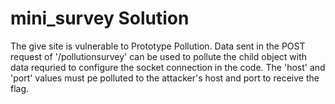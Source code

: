 # mini_survey Solution

The give site is vulnerable to Prototype Pollution. Data sent in the POST request of '/pollutionsurvey' can be used to pollute the child object with data requried to configure the socket connection in the code. The 'host' and 'port' values must pe polluted to the attacker's host and port to receive the flag.
